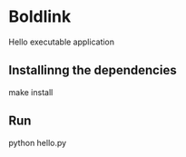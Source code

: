 # Boldlink
Hello executable application

## Installinng the dependencies 
make install

## Run
python hello.py
